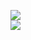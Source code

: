 [![](https://img.shields.io/badge/Made%20With-Github%20Spray-lightgrey.svg?style=for-the-badge&logo=github)](https://github.com/Annihil/github-spray#2014)  
[![](https://i.imgur.com/2DrTn0Z.gif)](https://github.com/Annihil/github-spray)